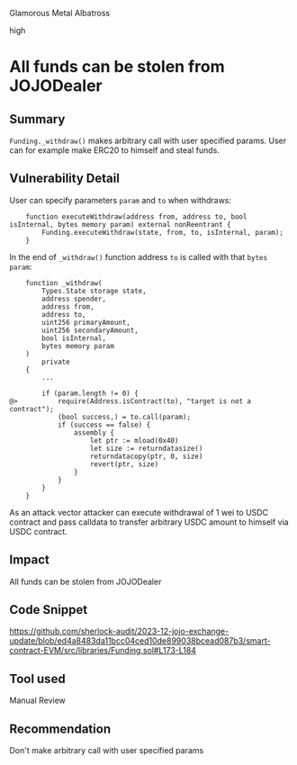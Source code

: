 Glamorous Metal Albatross

high

# All funds can be stolen from JOJODealer

## Summary
`Funding._withdraw()` makes arbitrary call with user specified params. User can for example make ERC20 to himself and steal funds. 

## Vulnerability Detail
User can specify parameters `param` and `to` when withdraws:
```solidity
    function executeWithdraw(address from, address to, bool isInternal, bytes memory param) external nonReentrant {
        Funding.executeWithdraw(state, from, to, isInternal, param);
    }
```

In the end of `_withdraw()` function address `to` is called with that `bytes param`:
```solidity
    function _withdraw(
        Types.State storage state,
        address spender,
        address from,
        address to,
        uint256 primaryAmount,
        uint256 secondaryAmount,
        bool isInternal,
        bytes memory param
    )
        private
    {
        ...

        if (param.length != 0) {
@>          require(Address.isContract(to), "target is not a contract");
            (bool success,) = to.call(param);
            if (success == false) {
                assembly {
                    let ptr := mload(0x40)
                    let size := returndatasize()
                    returndatacopy(ptr, 0, size)
                    revert(ptr, size)
                }
            }
        }
    }
```

As an attack vector attacker can execute withdrawal of 1 wei to USDC contract and pass calldata to transfer arbitrary USDC amount to himself via USDC contract.

## Impact
All funds can be stolen from JOJODealer

## Code Snippet
https://github.com/sherlock-audit/2023-12-jojo-exchange-update/blob/ed4a8483da11bcc04ced10de899038bcead087b3/smart-contract-EVM/src/libraries/Funding.sol#L173-L184

## Tool used

Manual Review

## Recommendation
Don't make arbitrary call with user specified params
